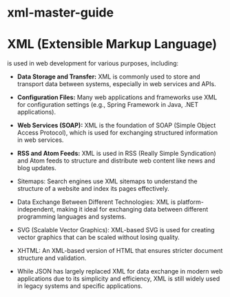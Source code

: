 # xml-master-guide

# XML (Extensible Markup Language) 

is used in web development for various purposes, including:

- **Data Storage and Transfer:** XML is commonly used to store and transport data between systems, especially in web services and APIs.

- **Configuration Files:** Many web applications and frameworks use XML for configuration settings (e.g., Spring Framework in Java, .NET applications).

- **Web Services (SOAP):** XML is the foundation of SOAP (Simple Object Access Protocol), which is used for exchanging structured information in web services.

- **RSS and Atom Feeds:** XML is used in RSS (Really Simple Syndication) and Atom feeds to structure and distribute web content like news and blog updates.

- Sitemaps: Search engines use XML sitemaps to understand the structure of a website and index its pages effectively.

- Data Exchange Between Different Technologies: XML is platform-independent, making it ideal for exchanging data between different programming languages and systems.

- SVG (Scalable Vector Graphics): XML-based SVG is used for creating vector graphics that can be scaled without losing quality.

- XHTML: An XML-based version of HTML that ensures stricter document structure and validation.

- While JSON has largely replaced XML for data exchange in modern web applications due to its simplicity and efficiency, XML is still widely used in legacy systems and specific applications.
